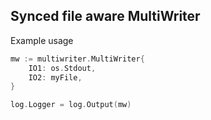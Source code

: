 ## Synced file aware MultiWriter

Example usage

```go
mw := multiwriter.MultiWriter{
    IO1: os.Stdout,
    IO2: myFile,
}

log.Logger = log.Output(mw)
```
